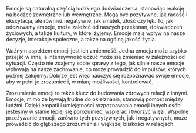 Emocje są naturalną częścią ludzkiego doświadczenia, stanowiąc reakcję na bodźce zewnętrzne lub wewnętrzne. Mogą być pozytywne, jak radość i ekscytacja, ale również negatywne, jak smutek, złość czy lęk. To, jak odczuwamy emocje, może zależeć od naszych przekonań, doświadczeń życiowych, a także kultury, w której żyjemy. Emocje mają wpływ na nasze decyzje, interakcje społeczne, a także na ogólną jakość życia. 

Ważnym aspektem emocji jest ich zmienność. Jedna emocja może szybko przejść w inną, a intensywność uczuć może się zmieniać w zależności od sytuacji. Często nie zdajemy sobie sprawy z tego, jak silnie nasze emocje wpływają na nasze zachowanie, co może prowadzić do impulsów, których później żałujemy. Dobrze jest więc nauczyć się rozpoznawać swoje emocje, aby w pełni je zrozumieć i, w miarę możliwości, kontrolować. 

Zrozumienie emocji to także klucz do budowania zdrowych relacji z innymi. Emocje, mimo że bywają trudne do okiełznania, stanowią pomost między ludźmi. Dzięki empatii i umiejętności rozpoznawania emocji innych osób jesteśmy w stanie lepiej się porozumieć, wspierać i tworzyć więzi. Wspólne przeżywanie emocji, zarówno tych pozytywnych, jak i negatywnych, może prowadzić do głębszego zrozumienia i większej bliskości w relacjach.